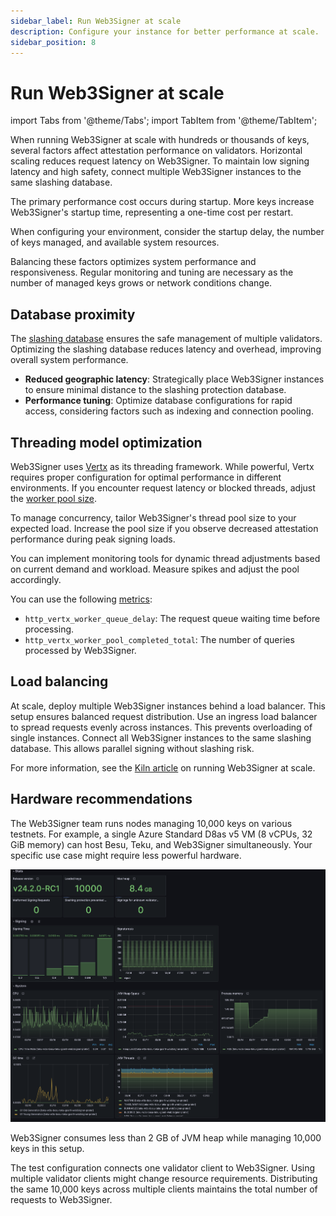 ```yaml
---
sidebar_label: Run Web3Signer at scale
description: Configure your instance for better performance at scale.
sidebar_position: 8
---
```


# Run Web3Signer at scale

import Tabs from '@theme/Tabs';
import TabItem from '@theme/TabItem';

When running Web3Signer at scale with hundreds or thousands of keys, several factors affect attestation
performance on validators. Horizontal scaling reduces request latency on Web3Signer. To maintain low
signing latency and high safety, connect multiple Web3Signer instances to the same slashing database.

The primary performance cost occurs during startup. More keys increase Web3Signer's startup time, representing
a one-time cost per restart.

When configuring your environment, consider the startup delay, the number of keys managed, and available system
resources.

Balancing these factors optimizes system performance and responsiveness. Regular monitoring and tuning
are necessary as the number of managed keys grows or network conditions change.

## Database proximity

The [slashing database](./configure-slashing-protection.md) ensures the safe management of multiple
validators. Optimizing the slashing database reduces latency and overhead, improving overall system performance.

- **Reduced geographic latency**: Strategically place Web3Signer instances to ensure minimal distance to the slashing protection database.
- **Performance tuning**: Optimize database configurations for rapid access, considering factors such as indexing and connection pooling.

## Threading model optimization

Web3Signer uses [Vertx](https://vertx.io/docs/vertx-core/java/) as its threading framework. While powerful,
Vertx requires proper configuration for optimal performance in different environments. If you encounter
request latency or blocked threads, adjust the [worker pool size](../reference/cli/options.md#vertx-worker-pool-size).

To manage concurrency, tailor Web3Signer's thread pool size to your expected load. Increase the pool
size if you observe decreased attestation performance during peak signing loads.

You can implement monitoring tools for dynamic thread adjustments based on current demand and workload.
Measure spikes and adjust the pool accordingly.

You can use the following [metrics](./monitor/metrics.md):

- `http_vertx_worker_queue_delay`: The request queue waiting time before processing.
- `http_vertx_worker_pool_completed_total`: The number of queries processed by Web3Signer.

## Load balancing

At scale, deploy multiple Web3Signer instances behind a load balancer. This setup ensures balanced
request distribution. Use an ingress load balancer to spread requests evenly across instances. This
prevents overloading of single instances. Connect all Web3Signer instances to the same slashing database.
This allows parallel signing without slashing risk.

For more information, see
the [Kiln article](https://www.kiln.fi/post/learnings-from-running-web3signer-at-scale-on-holesky) on
running Web3Signer at scale.

## Hardware recommendations

The Web3Signer team runs nodes managing 10,000 keys on various testnets. For example, a single Azure
Standard D8as v5 VM (8 vCPUs, 32 GiB memory) can host Besu, Teku, and Web3Signer simultaneously.
Your specific use case might require less powerful hardware.

![Dashboard for Web3Signer](../../../static/img/dashboard_hw.png)

Web3Signer consumes less than 2 GB of JVM heap while managing 10,000 keys in this setup.

The test configuration connects one validator client to Web3Signer. Using multiple validator
clients might change resource requirements. Distributing the same 10,000 keys across multiple clients
maintains the total number of requests to Web3Signer.
